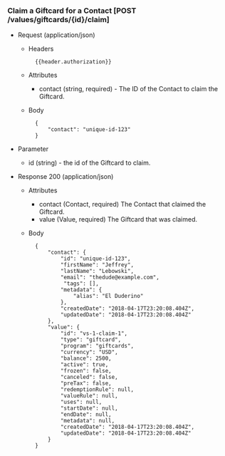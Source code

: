 ### Claim a Giftcard for a Contact [POST /values/giftcards/{id}/claim]

+ Request (application/json)
     + Headers
     
             {{header.authorization}}
 
     + Attributes
         + contact (string, required) - The ID of the Contact to claim the Giftcard.
         
     + Body
     
             {
                 "contact": "unique-id-123"
             }

+ Parameter
    + id (string) - the id of the Giftcard to claim.

+ Response 200 (application/json)
    + Attributes
        + contact (Contact, required) The Contact that claimed the Giftcard.
        + value (Value, required) The Giftcard that was claimed.

    + Body

            {
                "contact": {
                    "id": "unique-id-123",
                    "firstName": "Jeffrey",
                    "lastName": "Lebowski",
                    "email": "thedude@example.com",
                     "tags": [],
                    "metadata": {
                        "alias": "El Duderino"
                    },
                    "createdDate": "2018-04-17T23:20:08.404Z",
                    "updatedDate": "2018-04-17T23:20:08.404Z"
                },
                "value": {
                    "id": "vs-1-claim-1",
                    "type": "giftcard",
                    "program": "giftcards",
                    "currency": "USD",
                    "balance": 2500,
                    "active": true,
                    "frozen": false,
                    "canceled": false,
                    "preTax": false,
                    "redemptionRule": null,
                    "valueRule": null,
                    "uses": null,
                    "startDate": null,
                    "endDate": null,
                    "metadata": null,
                    "createdDate": "2018-04-17T23:20:08.404Z",
                    "updatedDate": "2018-04-17T23:20:08.404Z"
                }
            }
